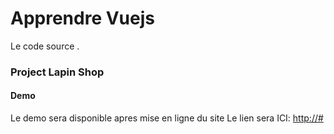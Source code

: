 # Apprendre Vuejs 

Le code source [](http://#).

### Project Lapin Shop

#### Demo

Le demo sera disponible apres mise en ligne du site
Le lien sera ICI: [http://#](http://#)
